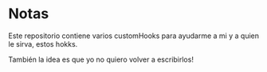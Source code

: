 # Notas

Este repositorio contiene varios customHooks para ayudarme a mi y a quien le sirva, estos hokks.

También la idea es que yo no quiero volver a escribirlos!
